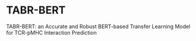 # TABR-BERT
TABR-BERT: an Accurate and Robust BERT-based Transfer Learning Model for TCR-pMHC Interaction Prediction
